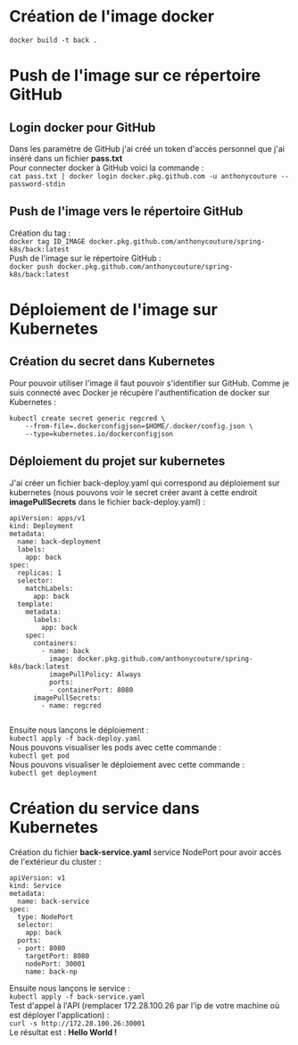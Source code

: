 # Création de l'image docker
`docker build -t back .`
# Push de l'image sur ce répertoire GitHub
## Login docker pour GitHub
Dans les paramètre de GitHub j'ai créé un token d'accès personnel que j'ai inséré dans un fichier **pass.txt**  
Pour connecter docker à GitHub voici la commande :  
`cat pass.txt | docker login docker.pkg.github.com -u anthonycouture --password-stdin`
## Push de l'image vers le répertoire GitHub
Création du tag :  
`docker tag ID_IMAGE docker.pkg.github.com/anthonycouture/spring-k8s/back:latest`  
Push de l'image sur le répertoire GitHub :  
`docker push docker.pkg.github.com/anthonycouture/spring-k8s/back:latest`

# Déploiement de l'image sur Kubernetes
## Création du secret dans Kubernetes
Pour pouvoir utiliser l'image il faut pouvoir s'identifier sur GitHub. Comme je suis connecté avec Docker je récupère l'authentification de docker sur Kubernetes :  

```
kubectl create secret generic regcred \
    --from-file=.dockerconfigjson=$HOME/.docker/config.json \
    --type=kubernetes.io/dockerconfigjson
```

## Déploiement du projet sur kubernetes
J'ai créer un fichier back-deploy.yaml qui correspond au déploiement sur kubernetes (nous pouvons voir le secret créer avant à cette endroit **imagePullSecrets** dans le fichier back-deploy.yaml) :  
```
apiVersion: apps/v1
kind: Deployment
metadata:
  name: back-deployment
  labels:
    app: back
spec:
  replicas: 1
  selector:
    matchLabels:
      app: back
  template:
    metadata:
      labels:
        app: back
    spec:
      containers:
        - name: back
          image: docker.pkg.github.com/anthonycouture/spring-k8s/back:latest
          imagePullPolicy: Always
          ports:
          - containerPort: 8080
      imagePullSecrets:
        - name: regcred


```
Ensuite nous lançons le déploiement :  
`kubectl apply -f back-deploy.yaml`  
Nous pouvons visualiser les pods avec cette commande :  
`kubectl get pod`  
Nous pouvons visualiser le déploiement avec cette commande :  
`kubectl get deployment`

# Création du service dans Kubernetes
Création du fichier **back-service.yaml** service NodePort pour avoir accès de l'extérieur du cluster :
```
apiVersion: v1
kind: Service
metadata:
  name: back-service
spec:
  type: NodePort
  selector:
    app: back
  ports:
  - port: 8080
    targetPort: 8080
    nodePort: 30001
    name: back-np
```
Ensuite nous lançons le service :  
`kubectl apply -f back-service.yaml`  
Test d'appel à l'API (remplacer 172.28.100.26 par l'ip de votre machine où est déployer l'application) :   
`curl -s http://172.28.100.26:30001`  
Le résultat est : **Hello World !**
